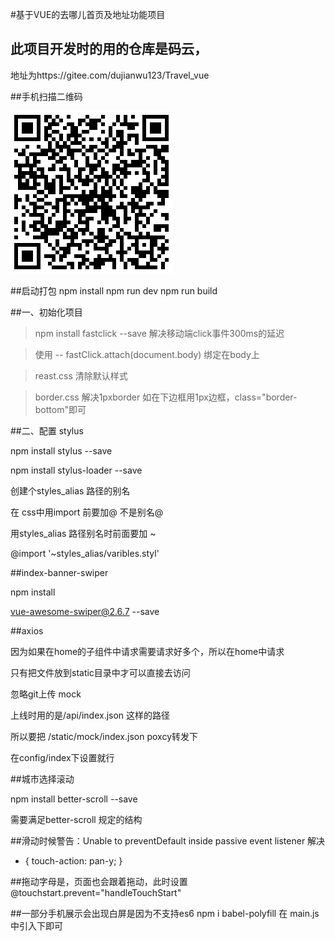 #基于VUE的去哪儿首页及地址功能项目

## 此项目开发时的用的仓库是码云，

地址为https://gitee.com/dujianwu123/Travel_vue

##手机扫描二维码

![image](https://github.com/dujianwu123/Travel_vue/blob/master/dist/static/image/Travel_vue_SHOW.png)

##启动打包
npm install
npm run dev
npm run build

##一、初始化项目
> npm install fastclick --save 解决移动端click事件300ms的延迟

> 使用 --  fastClick.attach(document.body) 绑定在body上

> reast.css 清除默认样式

> border.css 解决1pxborder 如在下边框用1px边框，class="border-bottom"即可

##二、配置 stylus

npm install stylus --save

npm install stylus-loader --save

创建个styles_alias 路径的别名

在 css中用import 前要加@ 不是别名@

用styles_alias 路径别名时前面要加 ~

@import '~styles_alias/varibles.styl'


##index-banner-swiper

npm install 

vue-awesome-swiper@2.6.7 --save

##axios

因为如果在home的子组件中请求需要请求好多个，所以在home中请求

只有把文件放到static目录中才可以直接去访问

忽略git上传 mock

上线时用的是/api/index.json 这样的路径

所以要把 /static/mock/index.json poxcy转发下

在config/index下设置就行

##城市选择滚动  

npm install better-scroll --save

需要满足better-scroll 规定的结构

##滑动时候警告：Unable to preventDefault inside passive event listener  解决

 * { touch-action: pan-y; } 

 ##拖动字母是，页面也会跟着拖动，此时设置
 @touchstart.prevent="handleTouchStart"

 ##一部分手机展示会出现白屏是因为不支持es6
 npm i babel-polyfill
 在 main.js 中引入下即可


